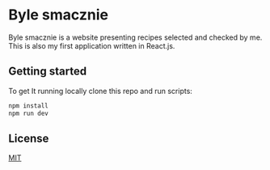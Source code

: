 # Byle smacznie

Byle smacznie is a website presenting recipes selected and checked by me. This is also my first application written in React.js.

## Getting started

To get It running locally clone this repo and run scripts:

```bash
npm install
npm run dev
```

## License

[MIT](https://choosealicense.com/licenses/mit/)